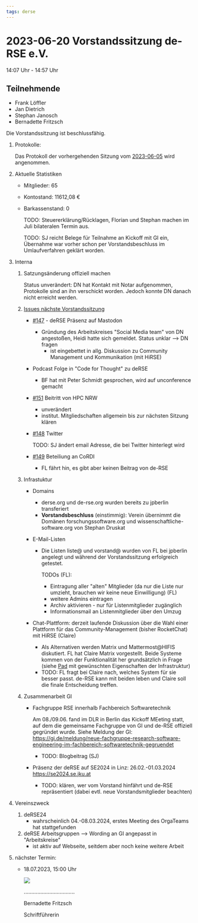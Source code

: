 ```yaml
---
tags: derse
---
```

# 2023-06-20 Vorstandssitzung de-RSE e.V.

14:07 Uhr - 14:57 Uhr

## Teilnehmende

- Frank Löffler
- Jan Dietrich
- Stephan Janosch
- Bernadette Fritzsch

Die Vorstandssitzung ist beschlussfähig.

1. Protokolle:
   
    Das Protokoll der vorhergehenden Sitzung vom [2023-06-05](https://github.com/DE-RSE/protokolle/blob/master/Vorstandssitzungen/Protokoll-Vorstand-deRSE-2023-06-05.md) wird angenommen.
    
2. Aktuelle Statistiken
    - Mitglieder: 65 
    
    - Kontostand:  11612,08 €
    
    - Barkassenstand: 0
    
        TODO: Steuererklärung/Rücklagen, Florian und Stephan machen im Juli bilateralen Termin aus. 
    
        TODO: SJ reicht Belege für Teilnahme an Kickoff mit GI ein, Übernahme war vorher schon per Vorstandsbeschluss im Umlaufverfahren geklärt worden.
    
3. Interna
    1. Satzungsänderung offiziell machen
       
        Status unverändert: DN hat Kontakt mit Notar aufgenommen, Protokolle sind an ihn verschickt worden. Jedoch konnte DN danach nicht erreicht werden. 
        
    2. [Issues nächste Vorstandssitzung](https://github.com/DE-RSE/vorstand/issues?q=is%3Aissue+is%3Aopen+sort%3Aupdated-desc+label%3A%22n%C3%A4chste+Vorstandssitzung%22)
       
        -  [#147](https://github.com/DE-RSE/vorstand/issues/147) - deRSE Präsenz auf Mastodon
            - Gründung des Arbeitskreises "Social Media team" von DN angestoßen, Heidi hatte sich gemeldet. Status unklar --> DN fragen 
                - ist eingebettet in allg. Diskussion zu Community Management und Kommunikation (mit HiRSE)
        - Podcast Folge  in "Code for Thought" zu deRSE 
        
            - BF hat mit Peter Schmidt gesprochen, wird auf  unconference gemacht
        -  [#151](https://github.com/DE-RSE/vorstand/issues/151) Beitritt von HPC NRW
            - unverändert
            - institut. Mitgliedschaften allgemein bis zur nächsten Sitzung klären
        -  [#148](https://github.com/DE-RSE/vorstand/issues/148) Twitter
        
            TODO: SJ ändert email Adresse, die bei Twitter hinterlegt wird 
        -  [#149](https://github.com/DE-RSE/vorstand/issues/149) Beteiliung an CoRDI
	    
	        - FL fährt hin, es gibt aber keinen Beitrag von de-RSE
	    
	3. Infrastuktur
	    - Domains 
            - derse.org und de-rse.org wurden bereits zu jpberlin transferiert
            - **Vorstandsbeschluss** (einstimmig): Verein übernimmt die Domänen forschungssoftware.org und wissenschaftliche-software.org von Stephan Druskat
            
        - E-Mail-Listen 
            - Die Listen liste@ und vorstand@ wurden von FL bei jpberlin angelegt und während der Vorstandssitzung erfolgreich getestet. 
            
              TODOs (FL):
            
              - Eintragung aller "alten" Mitglieder (da nur die Liste nur umzieht, brauchen wir keine neue Einwilligung) (FL)
              - weitere Admins eintragen
              - Archiv aktivieren - nur für Listenmitglieder zugänglich
              - Informationsmail an Listenmitglieder über den Umzug 
            
        - Chat-Plattform: derzeit laufende Diskussion über die Wahl einer Plattform für das Community-Management (bisher RocketChat) mit HiRSE (Claire)
            - Als Alternativen werden Matrix und Mattermost@HIFIS diskutiert. FL hat Claire Matrix vorgestellt. Beide Systeme kommen von der Funktionalität her grundsätzlich in Frage (siehe [Pad](https://pad.gwdg.de/loHWgiH8TYyyspwxpHb0Yw#) mit gewünschten Eigenschaften der Infrastruktur)
            - TODO:  FL fragt bei Claire nach, welches System für sie besser passt. de-RSE kann mit beiden leben und Claire soll die finale Entscheidung treffen. 
        
    4. Zusammenarbeit GI
        - Fachgruppe RSE innerhalb Fachbereich Softwaretechnik
        
            Am 08./09.06. fand im DLR in Berlin das Kickoff MEeting statt, auf dem die gemeinsame Fachgruppe von GI und de-RSE offiziell gegründet wurde. Siehe Meldung der GI: https://gi.de/meldung/neue-fachgruppe-research-software-engineering-im-fachbereich-softwaretechnik-gegruendet
        
            - TODO: Blogbeitrag (SJ) 
        
        - Präsenz der deRSE auf SE2024 in Linz: 26.02.-01.03.2024 https://se2024.se.jku.at 
        
            - TODO: klären, wer vom Vorstand hinfährt und de-RSE repräsentiert (dabei evtl. neue Vorstandsmitglieder beachten)
    
4. Vereinszweck
    1. deRSE24
        - wahrscheinlich 04.-08.03.2024, erstes Meeting des OrgaTeams hat stattgefunden
	2. deRSE Arbeitsgruppen --> Wording an GI angepasst in "Arbeitskreise"
        - ist aktiv auf Webseite, seitdem aber noch keine weitere Arbeit
    
5. nächster Termin: 
    - 18.07.2023, 15:00 Uhr
    
      ![](spacer.jpg)
    
      
    
      ..................................
    
      Bernadette Fritzsch
    
      Schriftführerin
